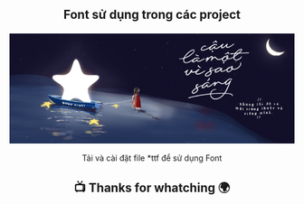 ## <p align="center"> Font sử dụng trong các project </p>
<p align="center"> <img src="https://github.com/zukahai/HaiZuka/blob/master/Profile/font.png" alt="font" /> </p>

<p align="center"> Tải và cài đặt file *ttf để sử dụng Font</p>

## <p align="center">  :tv: Thanks for whatching :earth_africa: </p>
